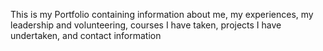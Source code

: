 This is my Portfolio containing information about me, my experiences, my leadership and volunteering, courses I have taken, projects I have undertaken, and contact information

